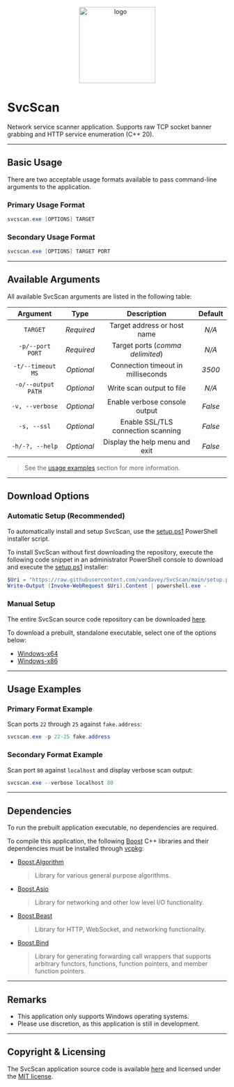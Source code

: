 <p align="center">
    <img src="SvcScan/assets/mainicon.ico" width=175 alt="logo">
</p>

# SvcScan

Network service scanner application. Supports raw TCP socket banner
grabbing and HTTP service enumeration (C++ 20).

***

## Basic Usage

There are two acceptable usage formats available to pass command-line
arguments to the application.

### Primary Usage Format

```powershell
svcscan.exe [OPTIONS] TARGET
```

### Secondary Usage Format

```powershell
svcscan.exe [OPTIONS] TARGET PORT
```

***

## Available Arguments

All available SvcScan arguments are listed in the following table:

| Argument         | Type       | Description                        | Default |
|:----------------:|:----------:|:----------------------------------:|:-------:|
|`TARGET`          | *Required* | Target address or host name        | *N/A*   |
|`-p/--port PORT`  | *Required* | Target ports (*comma delimited*)   | *N/A*   |
|`-t/--timeout MS` | *Optional* | Connection timeout in milliseconds | *3500*  |
|`-o/--output PATH`| *Optional* | Write scan output to file          | *N/A*   |
|`-v, --verbose`   | *Optional* | Enable verbose console output      | *False* |
|`-s, --ssl`       | *Optional* | Enable SSL/TLS connection scanning | *False* |
|`-h/-?, --help`   | *Optional* | Display the help menu and exit     | *False* |

> See the [usage examples](#usage-examples) section for more information.

***

## Download Options

### Automatic Setup (Recommended)

To automatically install and setup SvcScan, use the 
[setup.ps1](https://github.com/vandavey/SvcScan/blob/main/setup.ps1)
PowerShell installer script.

To install SvcScan without first downloading the repository, execute the following
code snippet in an administrator PowerShell console to download and execute the
[setup.ps1](https://github.com/vandavey/SvcScan/blob/main/setup.ps1) installer:

```powershell
$Uri = "https://raw.githubusercontent.com/vandavey/SvcScan/main/setup.ps1"
Write-Output (Invoke-WebRequest $Uri).Content | powershell.exe -
```

### Manual Setup

The entire SvcScan source code repository can be downloaded
[here](https://github.com/vandavey/SvcScan/archive/main.zip).

To download a prebuilt, standalone executable, select one of the options below:

* [Windows-x64](https://raw.githubusercontent.com/vandavey/SvcScan/main/SvcScan/bin/Publish/Zips/SvcScan_Win-x64.zip)
* [Windows-x86](https://raw.githubusercontent.com/vandavey/SvcScan/main/SvcScan/bin/Publish/Zips/SvcScan_Win-x86.zip)

***

## Usage Examples

### Primary Format Example

Scan ports `22` through `25` against `fake.address`:

```powershell
svcscan.exe -p 22-25 fake.address
```

### Secondary Format Example

Scan port `80` against `localhost` and display verbose scan output:

```powershell
svcscan.exe --verbose localhost 80
```

***

## Dependencies

To run the prebuilt application executable, no dependencies are required.

To compile this application, the following
[Boost](https://www.boost.org/) C++ libraries and their dependencies must be
installed through [vcpkg](https://github.com/Microsoft/vcpkg):

* [Boost.Algorithm](https://www.boost.org/doc/libs/1_79_0/libs/algorithm/doc/html/index.html)
  > Library for various general purpose algorithms.

* [Boost.Asio](https://www.boost.org/doc/libs/1_79_0/doc/html/boost_asio.html)
  > Library for networking and other low level I/O functionality.

* [Boost.Beast](https://github.com/boostorg/beast)
  > Library for HTTP, WebSocket, and networking functionality.

* [Boost.Bind](https://www.boost.org/doc/libs/1_79_0/libs/bind/doc/html/bind.html)
  > Library for generating forwarding call wrappers that supports arbitrary
    functors, functions, function pointers, and member function pointers.

***

## Remarks

* This application only supports Windows operating systems.
* Please use discretion, as this application is still in development.

***

## Copyright & Licensing

The SvcScan application source code is available
[here](https://github.com/vandavey/SvcScan) and licensed
under the [MIT license](LICENSE.md).
